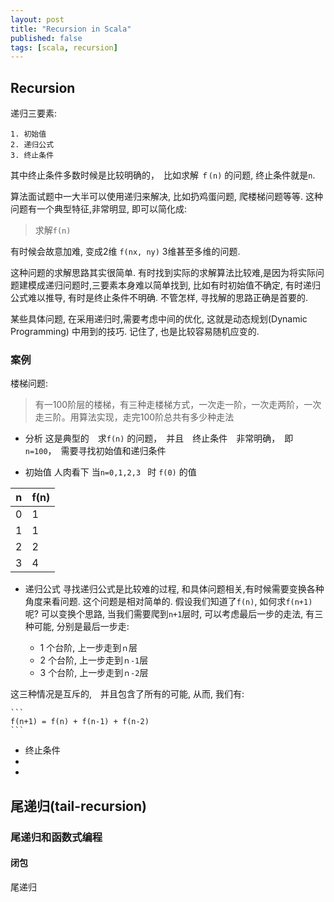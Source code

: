 ```yaml
---
layout: post
title: "Recursion in Scala"
published: false
tags: [scala, recursion]
---
```


## Recursion

递归三要素:

    1. 初始值
    2. 递归公式
    3. 终止条件

其中终止条件多数时候是比较明确的，　比如求解 `ｆ(n)` 的问题, 终止条件就是`n`. 

算法面试题中一大半可以使用递归来解决, 比如扔鸡蛋问题, 爬楼梯问题等等. 这种问题有一个典型特征,非常明显, 即可以简化成:

> 求解`f(n)` 

有时候会故意加难, 变成2维 `f(nx, ny)` 3维甚至多维的问题.

这种问题的求解思路其实很简单. 有时找到实际的求解算法比较难,是因为将实际问题建模成递归问题时,三要素本身难以简单找到, 比如有时初始值不确定, 有时递归公式难以推导, 有时是终止条件不明确. 不管怎样, 寻找解的思路正确是首要的. 

某些具体问题, 在采用递归时,需要考虑中间的优化, 这就是动态规划(Dynamic Programming) 中用到的技巧. 记住了, 也是比较容易随机应变的. 

### 案例
楼梯问题:

> 有一100阶层的楼梯，有三种走楼梯方式，一次走一阶，一次走两阶，一次走三阶。用算法实现，走完100阶总共有多少种走法 

* 分析
这是典型的　求`f(n)` 的问题，　并且　终止条件　非常明确，　即　`n=100`，　需要寻找初始值和递归条件

* 初始值
人肉看下 当`n=0,1,2,3 ` 时 `f(0)` 的值

| n  | f(n) |
| ------------- | ------------- |
| 0  | 1  |
| 1  | 1  |
| 2  | 2  |
| 3  | 4  |

* 递归公式
寻找递归公式是比较难的过程, 和具体问题相关,有时候需要变换各种角度来看问题. 
这个问题是相对简单的. 假设我们知道了`f(n)`, 如何求`f(n+1)`呢?
可以变换个思路, 当我们需要爬到`n+1`层时, 可以考虑最后一步的走法, 有三种可能, 分别是最后一步走:

    * 1 个台阶, 上一步走到`ｎ`层
    * 2 个台阶, 上一步走到`ｎ-1`层
    * 3 个台阶, 上一步走到`ｎ-2`层

这三种情况是互斥的,　并且包含了所有的可能, 从而, 我们有:
    
    ```
    f(n+1) = f(n) + f(n-1) + f(n-2)
    ```


* 终止条件
* 
* 


## 尾递归(tail-recursion)

### 尾递归和函数式编程
#### 闭包
尾递归


